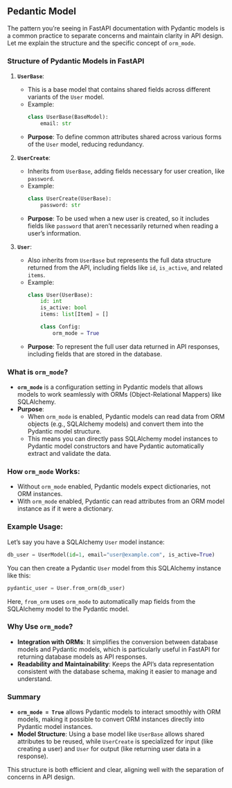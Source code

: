
## Pedantic Model 
The pattern you’re seeing in FastAPI documentation with Pydantic models is a common practice to separate concerns and maintain clarity in API design. Let me explain the structure and the specific concept of `orm_mode`.

### Structure of Pydantic Models in FastAPI

1. **`UserBase`**:
   - This is a base model that contains shared fields across different variants of the `User` model.
   - Example:
     ```python
     class UserBase(BaseModel):
         email: str
     ```
   - **Purpose**: To define common attributes shared across various forms of the `User` model, reducing redundancy.

2. **`UserCreate`**:
   - Inherits from `UserBase`, adding fields necessary for user creation, like `password`.
   - Example:
     ```python
     class UserCreate(UserBase):
         password: str
     ```
   - **Purpose**: To be used when a new user is created, so it includes fields like `password` that aren’t necessarily returned when reading a user’s information.

3. **`User`**:
   - Also inherits from `UserBase` but represents the full data structure returned from the API, including fields like `id`, `is_active`, and related `items`.
   - Example:
     ```python
     class User(UserBase):
         id: int
         is_active: bool
         items: list[Item] = []

         class Config:
             orm_mode = True
     ```
   - **Purpose**: To represent the full user data returned in API responses, including fields that are stored in the database.

### What is `orm_mode`?

- **`orm_mode`** is a configuration setting in Pydantic models that allows models to work seamlessly with ORMs (Object-Relational Mappers) like SQLAlchemy.
- **Purpose**:
  - When `orm_mode` is enabled, Pydantic models can read data from ORM objects (e.g., SQLAlchemy models) and convert them into the Pydantic model structure.
  - This means you can directly pass SQLAlchemy model instances to Pydantic model constructors and have Pydantic automatically extract and validate the data.

### How `orm_mode` Works:

- Without `orm_mode` enabled, Pydantic models expect dictionaries, not ORM instances.
- With `orm_mode` enabled, Pydantic can read attributes from an ORM model instance as if it were a dictionary.

### Example Usage:

Let’s say you have a SQLAlchemy `User` model instance:

```python
db_user = UserModel(id=1, email="user@example.com", is_active=True)
```

You can then create a Pydantic `User` model from this SQLAlchemy instance like this:

```python
pydantic_user = User.from_orm(db_user)
```

Here, `from_orm` uses `orm_mode` to automatically map fields from the SQLAlchemy model to the Pydantic model.

### Why Use `orm_mode`?

- **Integration with ORMs**: It simplifies the conversion between database models and Pydantic models, which is particularly useful in FastAPI for returning database models as API responses.
- **Readability and Maintainability**: Keeps the API’s data representation consistent with the database schema, making it easier to manage and understand.

### Summary

- **`orm_mode = True`** allows Pydantic models to interact smoothly with ORM models, making it possible to convert ORM instances directly into Pydantic model instances.
- **Model Structure**: Using a base model like `UserBase` allows shared attributes to be reused, while `UserCreate` is specialized for input (like creating a user) and `User` for output (like returning user data in a response).

This structure is both efficient and clear, aligning well with the separation of concerns in API design.
